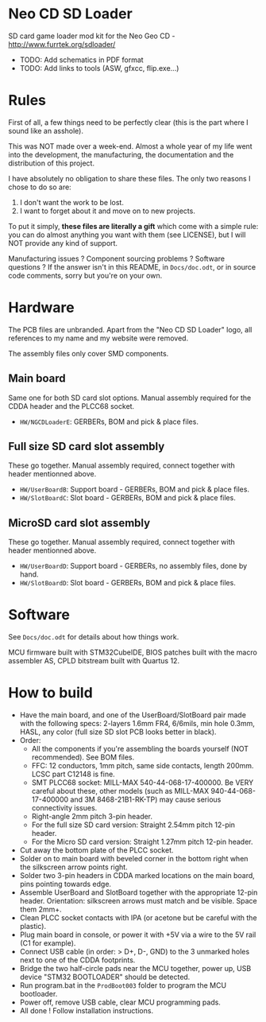 # Neo CD SD Loader

SD card game loader mod kit for the Neo Geo CD - http://www.furrtek.org/sdloader/

* TODO: Add schematics in PDF format
* TODO: Add links to tools (ASW, gfxcc, flip.exe...)

# Rules
First of all, a few things need to be perfectly clear (this is the part where I sound like an asshole).

This was NOT made over a week-end. Almost a whole year of my life went into the development, the manufacturing,
the documentation and the distribution of this project.

I have absolutely no obligation to share these files. The only two reasons I chose to do so are:
1. I don't want the work to be lost.
2. I want to forget about it and move on to new projects.

To put it simply, **these files are literally a gift** which come with a simple rule:
you can do almost anything you want with them (see LICENSE), but I will NOT provide any kind of support.

Manufacturing issues ? Component sourcing problems ? Software questions ? If the answer isn't in this README,
in `Docs/doc.odt`, or in source code comments, sorry but you're on your own.

# Hardware

The PCB files are unbranded. Apart from the "Neo CD SD Loader" logo, all references to my name and my
website were removed.

The assembly files only cover SMD components.

## Main board
Same one for both SD card slot options. Manual assembly required for the CDDA header and the PLCC68 socket.
* `HW/NGCDLoaderE`: GERBERs, BOM and pick & place files.

## Full size SD card slot assembly
These go together. Manual assembly required, connect together with header mentionned above.
* `HW/UserBoardB`: Support board - GERBERs, BOM and pick & place files.
* `HW/SlotBoardC`: Slot board - GERBERs, BOM and pick & place files.

## MicroSD card slot assembly
These go together. Manual assembly required, connect together with header mentionned above.
* `HW/UserBoardD`: Support board - GERBERs, no assembly files, done by hand.
* `HW/SlotBoardD`: Slot board - GERBERs, BOM and pick & place files.

# Software

See `Docs/doc.odt` for details about how things work.

MCU firmware built with STM32CubeIDE, BIOS patches built with the macro assembler AS, CPLD bitstream built with Quartus 12.

# How to build

* Have the main board, and one of the UserBoard/SlotBoard pair made with the following specs: 2-layers 1.6mm FR4, 6/6mils, min hole 0.3mm, HASL, any color (full size SD slot PCB looks better in black).
* Order:
  * All the components if you're assembling the boards yourself (NOT recommended). See BOM files.
  * FFC: 12 conductors, 1mm pitch, same side contacts, length 200mm. LCSC part C12148 is fine.
  * SMT PLCC68 socket: MILL-MAX 540-44-068-17-400000. Be VERY careful about these, other models (such as MILL-MAX 940-44-068-17-400000 and 3M 8468-21B1-RK-TP) may cause serious connectivity issues.
  * Right-angle 2mm pitch 3-pin header.
  * For the full size SD card version: Straight 2.54mm pitch 12-pin header.
  * For the Micro SD card version: Straight 1.27mm pitch 12-pin header.
* Cut away the bottom plate of the PLCC socket.
* Solder on to main board with beveled corner in the bottom right when the silkscreen arrow points right.
* Solder two 3-pin headers in CDDA marked locations on the main board, pins pointing towards edge.
* Assemble UserBoard and SlotBoard together with the appropriate 12-pin header. Orientation: silkscreen arrows must match and be visible. Space them 2mm+.
* Clean PLCC socket contacts with IPA (or acetone but be careful with the plastic).
* Plug main board in console, or power it with +5V via a wire to the 5V rail (C1 for example).
* Connect USB cable (in order: > D+, D-, GND) to the 3 unmarked holes next to one of the CDDA footprints.
* Bridge the two half-circle pads near the MCU together, power up, USB device "STM32 BOOTLOADER" should be detected.
* Run program.bat in the `ProdBoot003` folder to program the MCU bootloader.
* Power off, remove USB cable, clear MCU programming pads.
* All done ! Follow installation instructions.
